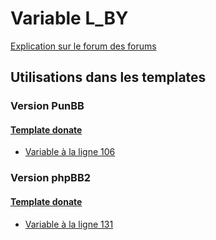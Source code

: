 # Variable L_BY
[Explication sur le forum des forums](http://forum.forumactif.com/t294113-listing-des-variables#L_BY)
## Utilisations dans les templates
### Version PunBB
#### [Template donate](punbb/donate.md)
* [Variable à la ligne 106](../punbb/donate.tpl#L106)
### Version phpBB2
#### [Template donate](subsilver/donate.md)
* [Variable à la ligne 131](../subsilver/donate.tpl#L131)
